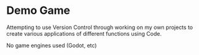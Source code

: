 # Demo Game 

Attempting to use Version Control through working on my own projects to create various applications of different functions using Code.

No game engines used (Godot, etc)
